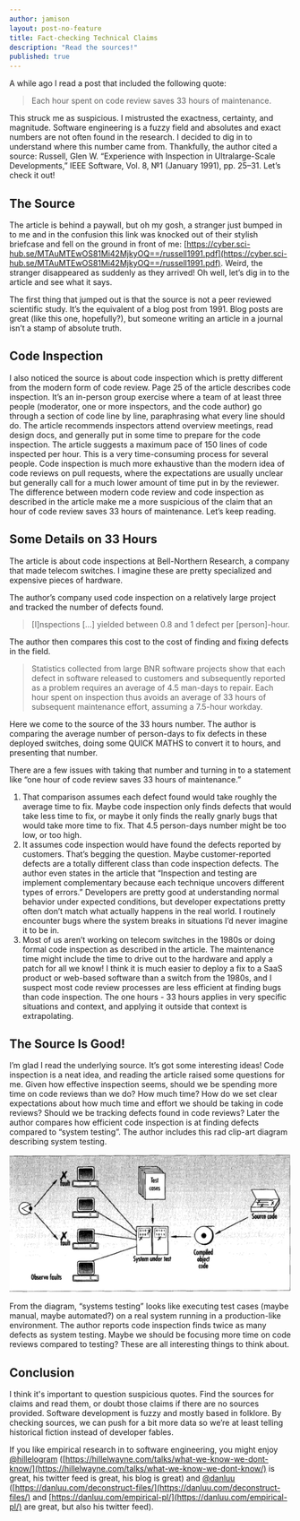 ```yaml
---
author: jamison
layout: post-no-feature
title: Fact-checking Technical Claims 
description: "Read the sources!"
published: true
---
```


A while ago I read a post that included the following quote:

> Each hour spent on code review saves 33 hours of maintenance.

This struck me as suspicious. I mistrusted the exactness, certainty, and magnitude. Software engineering is a fuzzy field and absolutes and exact numbers are not often found in the research. I decided to dig in to understand where this number came from. Thankfully, the author cited a source: Russell, Glen W. “Experience with Inspection in Ultralarge-Scale Developments,” IEEE Software, Vol. 8, №1 (January 1991), pp. 25–31. Let’s check it out!

## The Source

The article is behind a paywall, but oh my gosh, a stranger just bumped in to me and in the confusion this link was knocked out of their stylish briefcase and fell on the ground in front of me: [https://cyber.sci-hub.se/MTAuMTEwOS81Mi42MjkyOQ==/russell1991.pdf](https://cyber.sci-hub.se/MTAuMTEwOS81Mi42MjkyOQ==/russell1991.pdf). Weird, the stranger disappeared as suddenly as they arrived! Oh well, let’s dig in to the article and see what it says.

The first thing that jumped out is that the source is not a peer reviewed scientific study. It’s the equivalent of a blog post from 1991. Blog posts are great (like this one, hopefully?), but someone writing an article in a journal isn’t a stamp of absolute truth.

## Code Inspection

I also noticed the source is about code inspection which is pretty different from the modern form of code review. Page 25 of the article describes code inspection. It’s an in-person group exercise where a team of at least three people (moderator, one or more inspectors, and the code author) go through a section of code line by line, paraphrasing what every line should do. The article recommends inspectors attend overview meetings, read design docs, and generally put in some time to prepare for the code inspection. The article suggests a maximum pace of 150 lines of code inspected per hour. This is a very time-consuming process for several people. Code inspection is much more exhaustive than the modern idea of code reviews on pull requests, where the expectations are usually unclear but generally call for a much lower amount of time put in by the reviewer. The difference between modern code review and code inspection as described in the article make me a more suspicious of the claim that an hour of code review saves 33 hours of maintenance. Let’s keep reading.

## Some Details on 33 Hours

The article is about code inspections at Bell-Northern Research, a company that made telecom switches. I imagine these are pretty specialized and expensive pieces of hardware.

The author’s company used code inspection on a relatively large project and tracked the number of defects found.

> [I]nspections [...] yielded between 0.8 and 1 defect per [person]-hour.

The author then compares this cost to the cost of finding and fixing defects in the field.

> Statistics collected from large BNR software projects show that each defect in software released to customers and subsequently reported as a problem requires an average of 4.5 man-days to repair. Each hour spent on inspection thus avoids an average of 33 hours of subsequent maintenance effort, assuming a 7.5-hour workday.

Here we come to the source of the 33 hours number. The author is comparing the average number of person-days to fix defects in these deployed switches, doing some QUICK MATHS to convert it to hours, and presenting that number.

There are a few issues with taking that number and turning in to a statement like “one hour of code review saves 33 hours of maintenance.”

1. That comparison assumes each defect found would take roughly the average time to fix. Maybe code inspection only finds defects that would take less time to fix, or maybe it only finds the really gnarly bugs that would take more time to fix. That 4.5 person-days number might be too low, or too high.
2. It assumes code inspection would have found the defects reported by customers. That’s begging the question. Maybe customer-reported defects are a totally different class than code inspection defects. The author even states in the article that “Inspection and testing are implement complementary because each technique uncovers different types of errors.” Developers are pretty good at understanding normal behavior under expected conditions, but developer expectations pretty often don’t match what actually happens in the real world. I routinely encounter bugs  where the system breaks in situations I’d never imagine it to be in.
3. Most of us aren’t working on telecom switches in the 1980s or doing formal code inspection as described in the article. The maintenance time might include the time to drive out to the hardware and apply a patch for all we know! I think it is much easier to deploy a fix to a SaaS product or web-based software than a switch from the 1980s, and I suspect most code review processes are less efficient at finding bugs than code inspection. The one hours - 33 hours applies in very specific situations and context, and applying it outside that context is extrapolating.

## The Source Is Good!

I’m glad I read the underlying source. It’s got some interesting ideas! Code inspection is a neat idea, and reading the article raised some questions for me. Given how effective inspection seems, should we be spending more time on code reviews than we do? How much time? How do we set clear expectations about how much time and effort we should be taking in code reviews? Should we be tracking defects found in code reviews? Later the author compares how efficient code inspection is at finding defects compared to “system testing”. The author includes this rad clip-art diagram describing system testing.

![Figure from the paper showing system testing. A user observes some clients hitting the object code deployed on a machine while a set of test cases are executed against it.](../images/systems-testing.jpg)

From the diagram, “systems testing” looks like executing test cases (maybe manual, maybe automated?) on a real system running in a production-like environment. The author reports code inspection finds twice as many defects as system testing. Maybe we should be focusing more time on code reviews compared to testing? These are all interesting things to think about.

## Conclusion

I think it's important to question suspicious quotes. Find the sources for claims and read them, or doubt those claims if there are no sources provided. Software development is fuzzy and mostly based in folklore. By checking sources, we can push for a bit more data so we’re at least telling historical fiction instead of developer fables.

If you like empirical research in to software engineering, you might enjoy [@hillelogram](https://twitter.com/hillelogram/) ([https://hillelwayne.com/talks/what-we-know-we-dont-know/](https://hillelwayne.com/talks/what-we-know-we-dont-know/) is great, his twitter feed is great, his blog is great) and [@danluu](https://twitter.com/danluu) ([https://danluu.com/deconstruct-files/](https://danluu.com/deconstruct-files/) and [https://danluu.com/empirical-pl/](https://danluu.com/empirical-pl/) are great, but also his twitter feed).
